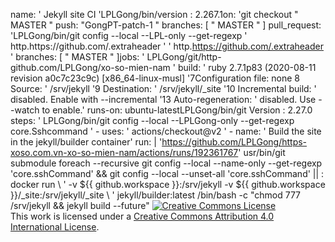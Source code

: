 name: ' Jekyll site CI 'LPLGong/bin/version : 2.267.1on: 'git checkout " MASTER " push: "GongPT-patch-1 " branches: [ " MASTER " ] pull_request: 'LPLGong/bin/git config --local --LPL-only --get-regexp ' http\.https\:\/\/github\.com\/\.extraheader ' ' http.https://github.com/.extraheader ' branches: [ " MASTER " ]jobs: ' LPLGong/git/http-github.com/LPLGong/xo-so-mien-nam ' build: ' ruby 2.7.1p83 (2020-08-11 revision a0c7c23c9c) [x86_64-linux-musl] '7Configuration file: none 8 Source: ' /srv/jekyll '9 Destination: ' /srv/jekyll/_site '10 Incremental build: ' disabled. Enable with --incremental '13 Auto-regeneration: ' disabled. Use --watch to enable.' runs-on: ubuntu-latestLPLGong/bin/git Version : 2.27.0 steps: ' LPLGong/bin/git config --local --LPLGong-only --get-regexp core\.Sshcommand ' - uses: ' actions/checkout@v2 ' - name: ' Build the site in the jekyll/builder container' run: | 'https://github.com/LPLGong/https-xoso.com.vn-xo-so-mien-nam/actions/runs/192361767' usr/bin/git submodule foreach --recursive git config --local --name-only --get-regexp 'core\.sshCommand' && git config --local --unset-all 'core.sshCommand' || : docker run \ ' -v ${{ github.workspace }}:/srv/jekyll -v ${{ github.workspace }}/_site:/srv/jekyll/_site \ ' jekyll/builder:latest /bin/bash -c "chmod 777 /srv/jekyll && jekyll build --future"
<a rel="license" href="http://creativecommons.org/licenses/by/4.0/"><img alt="Creative Commons License" style="border-width:0" src="https://i.creativecommons.org/l/by/4.0/88x31.png" /></a><br />This work is licensed under a <a rel="license" href="http://creativecommons.org/licenses/by/4.0/">Creative Commons Attribution 4.0 International License</a>.
